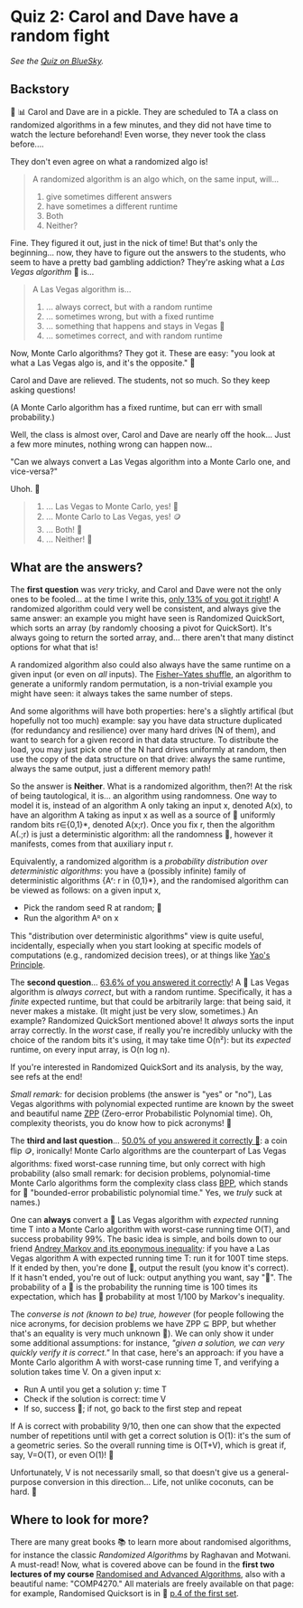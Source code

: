 # Quiz 2: Carol and Dave have a random fight

_See the [Quiz on BlueSky](https://bsky.app/profile/ccanonne.bsky.social/post/3liw6mdzbu22b)._

## Backstory

 🧩 📊 Carol and Dave are in a pickle. They are scheduled to TA a class on randomized algorithms in a few minutes, and they did not have time to watch the lecture beforehand! Even worse, they never took the class before....

They don't even agree on what a randomized algo is! 
> A randomized algorithm is an algo which, on the same input, will...
> 1. give sometimes different answers
> 1. have sometimes a different runtime
> 1. Both
> 1. Neither?

Fine. They figured it out, just in the nick of time! But that's only the beginning... now, they have to figure out the answers to the students, who seem to have a pretty bad gambling addiction? They're asking what a _Las Vegas algorithm_ 🎰 is...
> A Las Vegas algorithm is...
> 1. ... always correct, but with a random runtime
> 1. ... sometimes wrong, but with a fixed runtime
> 1. ... something that happens and stays in Vegas 🎰
> 1. ... sometimes correct, and with random runtime

Now, Monte Carlo algorithms? They got it. These are easy: "you look at what a Las Vegas algo is, and it's the opposite." 🧐

Carol and Dave are relieved. The students, not so much. So they keep asking questions!

(A Monte Carlo algorithm has a fixed runtime, but can err with small probability.)


Well, the class is almost over, Carol and Dave are nearly off the hook... Just a few more minutes, nothing wrong can happen now...

"Can we always convert a Las Vegas algorithm into a Monte Carlo one, and vice-versa?"

Uhoh. 🥒
> 1. ... Las Vegas to Monte Carlo, yes! 🎲
> 1. ... Monte Carlo to Las Vegas, yes! 🪙
> 1. ... Both! 🎰
> 1. ... Neither! 💸


## What are the answers?

The **first question** was _very_ tricky, and Carol and Dave were not the only ones to be fooled... at the time I write this, [only 13% of you got it right](https://bsky.app/profile/ccanonne.bsky.social/post/3liw6ibt26s2v)! A randomized algorithm could very well be consistent, and always give the same answer: an example you might have seen is Randomized QuickSort, which sorts an array (by randomly choosing a pivot for QuickSort). It's always going to return the sorted array, and... there aren't that many distinct options for what that is!

A randomized algorithm also could also always have the same runtime on a given input (or even on *all* inputs). The [Fisher–Yates shuffle](https://en.wikipedia.org/wiki/Fisher%E2%80%93Yates_shuffle), an algorithm to generate a uniformly random permutation, is a non-trivial example you might have seen: it always takes the same number of steps.

And some algorithms will have both properties: here's a slightly artifical (but hopefully not too much) example: say you have data structure duplicated (for redundancy and resilience) over many hard drives (N of them), and want to search for a given record in that data structure. To distribute the load, you may just pick one of the N hard drives uniformly at random, then use the copy of the data structure on that drive: always the same runtime, always the same output, just a different memory path!

So the answer is **Neither**. What is a randomized algorithm, then?! At the risk of being tautological, it is... an algorithm using randomness. One way to model it is, instead of an algorithm A only taking an input x, denoted A(x), to have an algorithm A taking as input x as well as a source of 🎲 uniformly random bits r∈{0,1}*, denoted A(x;r). Once you fix r, then the algorithm A(.;r) is just a deterministic algorithm: all the randomness 🎲, however it manifests, comes from that auxiliary input r. 

Equivalently, a randomized algorithm is a *probability distribution over deterministic algorithms*: you have a (possibly infinite) family of deterministic algorithms {Aʳ: r in {0,1}*}, and the randomised algorithm can be viewed as follows: on a given input x,
- Pick the random seed R at random; 🎲
- Run the algorithm Aᴿ on x

This "distribution over deterministic algorithms" view is quite useful, incidentally, especially when you start looking at specific models of computations (e.g., randomized decision trees), or at things like [Yao's Principle](https://en.wikipedia.org/wiki/Yao%27s_principle).

The **second question**... [63.6% of you answered it correctly](https://bsky.app/profile/ccanonne.bsky.social/post/3liw7343dso2n)! A 🎰 Las Vegas algorithm is _always correct_, but with a random runtime. Specifically, it has a *finite* expected runtime, but that could be arbitrarily large: that being said, it never makes a mistake. (It might just be very slow, sometimes.) An example? Randomized QuickSort mentioned above! It _always_ sorts the input array correctly. In the _worst_ case, if really you're incredibly unlucky with the choice of the random bits it's using, it may take time O(n²): but its *expected* runtime, on every input array, is O(n log n).

If you're interested in Randomized QuickSort and its analysis, by the way, see refs at the end!

_Small remark:_ for decision problems (the answer is "yes" or "no"), Las Vegas algorithms with polynomial expected runtime are known by the sweet and beautiful name [ZPP](https://en.wikipedia.org/wiki/ZPP_(complexity)) (Zero-error Probabilistic Polynomial time). Oh, complexity theorists, you do know how to pick acronyms! 🎩

The **third and last question**... [50.0% of you answered it correctly 🎲](https://bsky.app/profile/ccanonne.bsky.social/post/3liw7obikpp2p): a coin flip 🪙, ironically! Monte Carlo algorithms are the counterpart of Las Vegas algorithms: fixed worst-case running time, but only correct with high probability (also small remark: for decision problems, polynomial-time Monte Carlo algorithms form the complexity class class [BPP](https://en.wikipedia.org/wiki/BPP_(complexity)), which stands for 🎲 "bounded-error probabilistic polynomial time." Yes, we _truly_ suck at names.)

One can **always** convert a 🎰 Las Vegas algorithm with _expected_ running time T into a Monte Carlo algorithm with worst-case running time O(T), and success probability 99%. The basic idea is simple, and boils down to our friend [Andrey Markov and its eponymous inequality](https://en.wikipedia.org/wiki/Markov%27s_inequality): if you have a Las Vegas algorithm A with expected running time T: run it for 100T time steps. If it ended by then, you're done 🎉, output the result (you know it's correct). If it hasn't ended, you're out of luck: output anything you want, say "🥔". The probability of a 🥔 is the probability the running time is 100 times its expectation, which has 🥔 probability at most 1/100 by Markov's inequality.

The *converse is not (known to be) true, however* (for people following the nice acronyms, for decision problems we have ZPP ⊆ BPP, but whether that's an equality is very much unknown 🤷). We can only show it under some additional assumptions: for instance, _"given a solution, we can very quickly verify it is correct."_ In that case, here's an approach: if you have a Monte Carlo algorithm A with worst-case running time T, and verifying a solution takes time V. On a given input x:
- Run A until you get a solution y: time T
- Check if the solution is correct: time V
- If so, success 🎉; if not, go back to the first step and repeat
  
If A is correct with probability 9/10, then one can show that the expected number of repetitions until with get a correct solution is O(1): it's the sum of a geometric series. So the overall running time is O(T+V), which is great if, say, V=O(T), or even O(1)! 🍰

Unfortunately, V is not necessarily small, so that doesn't give us a general-purpose conversion in this direction... Life, not unlike coconuts, can be hard. 🥥

## Where to look for more?
There are many great books 📚 to learn more about randomised algorithms, for instance the classic _Randomized Algorithms_ by Raghavan and Motwani. A must-read! Now, what is covered above can be found in the **first two lectures of my course** [Randomised and Advanced Algorithms](https://ccanonne.github.io/teaching/COMPx270), also with a beautiful name: "COMP4270." All materials are freely available on that page: for example, Randomised Quicksort is in 📝 [p.4 of the first set](https://ccanonne.github.io/files/compx270-chap1.pdf).
